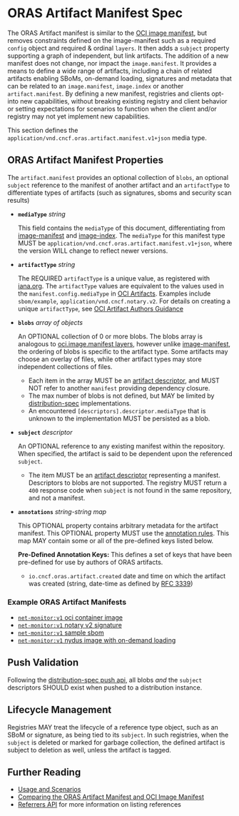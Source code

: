 # ORAS Artifact Manifest Spec

The ORAS Artifact manifest is similar to the [OCI image manifest][oci-image-manifest-spec], but removes constraints defined on the image-manifest such as a required `config` object and required & ordinal `layers`.
It then adds a `subject` property supporting a graph of independent, but link artifacts.
The addition of a new manifest does not change, nor impact the `image.manifest`.
It provides a means to define a wide range of artifacts, including a chain of related artifacts enabling SBoMs, on-demand loading, signatures and metadata that can be related to an `image.manifest`, `image.index` or another `artifact.manifest`.
By defining a new manifest, registries and clients opt-into new capabilities, without breaking existing registry and client behavior or setting expectations for scenarios to function when the client and/or registry may not yet implement new capabilities.

This section defines the `application/vnd.cncf.oras.artifact.manifest.v1+json` media type.

## ORAS Artifact Manifest Properties

The `artifact.manifest` provides an optional collection of `blobs`, an optional `subject` reference to the manifest of another artifact and an `artifactType` to differentiate types of artifacts (such as signatures, sboms and security scan results)

- **`mediaType`** *string*

  This field contains the `mediaType` of this document, differentiating from [image-manifest][oci-image-manifest-spec] and [image-index][oci-image-index]. The `mediaType` for this manifest type MUST be `application/vnd.cncf.oras.artifact.manifest.v1+json`, where the version WILL change to reflect newer versions.

- **`artifactType`** *string*

  The REQUIRED `artifactType` is a unique value, as registered with [iana.org][registering-iana].
  The `artifactType` values are equivalent to the values used in the `manifest.config.mediaType` in [OCI Artifacts][oci-artifacts].
  Examples include `sbom/example`, `application/vnd.cncf.notary.v2`.
  For details on creating a unique `artifactType`, see [OCI Artifact Authors Guidance][oci-artifact-authors]

- **`blobs`** *array of objects*

  An OPTIONAL collection of 0 or more blobs. The blobs array is analogous to [oci.image.manifest layers][oci-image-manifest-spec-layers], however unlike [image-manifest][oci-image-manifest-spec], the ordering of blobs is specific to the artifact type. Some artifacts may choose an overlay of files, while other artifact types may store independent collections of files.
    - Each item in the array MUST be an [artifact descriptor][descriptor], and MUST NOT refer to another `manifest` providing dependency closure.
    - The max number of blobs is not defined, but MAY be limited by [distribution-spec][oci-distribution-spec] implementations.
    - An encountered `[descriptors].descriptor.mediaType` that is unknown to the implementation MUST be persisted as a blob.


- **`subject`** *descriptor*

   An OPTIONAL reference to any existing manifest within the repository. When specified, the artifact is said to be dependent upon the referenced `subject`.
   - The item MUST be an [artifact descriptor][descriptor] representing a manifest. Descriptors to blobs are not supported. The registry MUST return a `400` response code when `subject` is not found in the same repository, and not a manifest.

- **`annotations`** *string-string map*

    This OPTIONAL property contains arbitrary metadata for the artifact manifest.
    This OPTIONAL property MUST use the [annotation rules][annotations-rules].
    This map MAY contain some or all of the pre-defined keys listed below.

    **Pre-Defined Annotation Keys:**
    This defines a set of keys that have been pre-defined for use by authors of ORAS artifacts.
    - `io.cncf.oras.artifact.created` date and time on which the artifact was created (string, date-time as defined by [RFC 3339][rfc-3339])

### Example ORAS Artifact Manifests

- [`net-monitor:v1` oci container image](./examples/net-monitor-oci-image.json)
- [`net-monitor:v1` notary v2 signature](./examples/net-monitor-image-signature.json)
- [`net-monitor:v1` sample sbom](./examples/net-monitor-image-sbom.json)
- [`net-monitor:v1` nydus image with on-demand loading](./examples/net-monitor-image-nydus-ondemand-loading.json)

## Push Validation

Following the [distribution-spec push api](https://github.com/opencontainers/distribution-spec/blob/main/spec.md#push), all blobs *and* the `subject` descriptors SHOULD exist when pushed to a distribution instance.

## Lifecycle Management

Registries MAY treat the lifecycle of a reference type object, such as an SBoM or signature, as being tied to its `subject`. In such registries, when the `subject` is deleted or marked for garbage collection, the defined artifact is subject to deletion as well, unless the artifact is tagged.

## Further Reading

- [Usage and Scenarios](./scenarios.md)
- [Comparing the ORAS Artifact Manifest and OCI Image Manifest][manifest-differences]
- [Referrers API](./manifest-referrers-api.md) for more information on listing references

[annotations-rules]:               https://github.com/opencontainers/image-spec/blob/main/annotations.md#rules
[descriptor]:                      ./descriptor.md
[manifest-differences]:            ./README.md#comparing-the-oras-artifact-manifest-and-oci-image-manifest
[oci-artifact-authors]:            https://github.com/opencontainers/artifacts/blob/master/artifact-authors.md
[oci-artifacts]:                   https://github.com/opencontainers/artifacts
[oci-distribution-spec]:           https://github.com/opencontainers/distribution-spec
[oci-image-index]:                 https://github.com/opencontainers/image-spec/blob/master/image-index.md
[oci-image-manifest-spec-layers]:  https://github.com/opencontainers/image-spec/blob/master/manifest.md#image-manifest-property-descriptions
[oci-image-manifest-spec]:         https://github.com/opencontainers/image-spec/blob/master/manifest.md
[registering-iana]:                https://github.com/opencontainers/artifacts/blob/master/artifact-authors.md#registering-unique-types-with-iana
[rfc-3339]:                        https://tools.ietf.org/html/rfc3339#section-5.6
